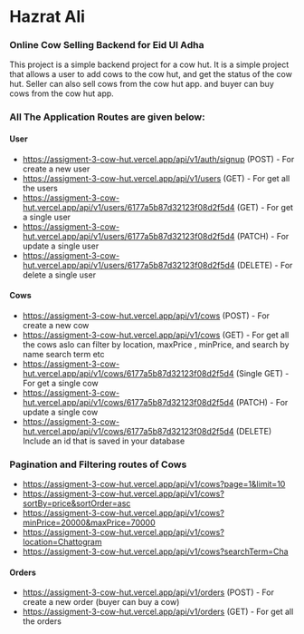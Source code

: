 # Hazrat Ali

### Online Cow Selling Backend for Eid Ul Adha


This project is a simple backend project for a cow hut. It is a simple project that allows a user to add cows to the cow hut, and get the status of the cow hut. Seller can also sell cows from the cow hut app. and buyer can buy cows from the cow hut app. 

### All The Application Routes are given below:

#### User
- https://assigment-3-cow-hut.vercel.app/api/v1/auth/signup (POST) - For create a new user
- https://assigment-3-cow-hut.vercel.app/api/v1/users (GET) - For get all the users
- https://assigment-3-cow-hut.vercel.app/api/v1/users/6177a5b87d32123f08d2f5d4 (GET) - For get a single user
- https://assigment-3-cow-hut.vercel.app/api/v1/users/6177a5b87d32123f08d2f5d4 (PATCH) - For update a single user
- https://assigment-3-cow-hut.vercel.app/api/v1/users/6177a5b87d32123f08d2f5d4 (DELETE) - For delete a single user

#### Cows

- https://assigment-3-cow-hut.vercel.app/api/v1/cows (POST) - For create a new cow
- https://assigment-3-cow-hut.vercel.app/api/v1/cows (GET) - For get all the cows aslo can filter by location, maxPrice , minPrice, and search by name search term etc 
- https://assigment-3-cow-hut.vercel.app/api/v1/cows/6177a5b87d32123f08d2f5d4 (Single GET) - For get a single cow
- https://assigment-3-cow-hut.vercel.app/api/v1/cows/6177a5b87d32123f08d2f5d4 (PATCH) - For update a single cow
- https://assigment-3-cow-hut.vercel.app/api/v1/cows/6177a5b87d32123f08d2f5d4 (DELETE) Include an id that is saved in your database

### Pagination and Filtering routes of Cows

- https://assigment-3-cow-hut.vercel.app/api/v1/cows?page=1&limit=10
- https://assigment-3-cow-hut.vercel.app/api/v1/cows?sortBy=price&sortOrder=asc
- https://assigment-3-cow-hut.vercel.app/api/v1/cows?minPrice=20000&maxPrice=70000
- https://assigment-3-cow-hut.vercel.app/api/v1/cows?location=Chattogram
- https://assigment-3-cow-hut.vercel.app/api/v1/cows?searchTerm=Cha

#### Orders

- https://assigment-3-cow-hut.vercel.app/api/v1/orders (POST) - For create a new order (buyer can buy a cow)
- https://assigment-3-cow-hut.vercel.app/api/v1/orders (GET) - For get all the orders

